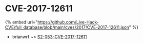 # CVE-2017-12611
{% embed url="https://github.com/Live-Hack-CVE/full_database/blob/main/cves/2017/CVE-2017-12611.json" %}

* brianwrf ~> [S2-053-CVE-2017-12611](https://www.alice-snow.ru/2017/database/cve-2017-12611/s2-053-cve-2017-12611-brianwrf)